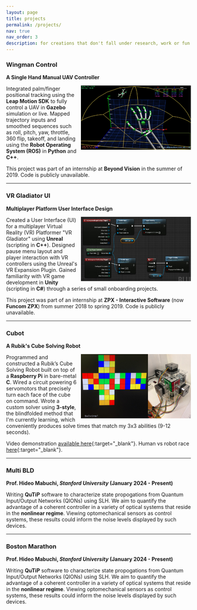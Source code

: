 ```yaml
---
layout: page
title: projects
permalink: /projects/
nav: true
nav_order: 3
description: for creations that don't fall under research, work or fun related.
---
```


### **Wingman Control**

**A Single Hand Manual UAV Controller**

<img align="right" style="margin-left: 10px;" src="./../assets/img/wingman_control.png" alt="" width="300" height="175">

Integrated palm/finger positional tracking using the **Leap Motion SDK** to fully control a UAV in **Gazebo** simulation or live. Mapped trajectory inputs and smoothed sequences such as roll, pitch, yaw, throttle, 360 flip, takeoff, and landing using the **Robot Operating System (ROS)** in **Python** and **C++**.

This project was part of an internship at **Beyond Vision** in the summer of 2019. Code is publicly unavailable.

---

### **VR Gladiator UI**

**Multiplayer Platform User Interface Design**

<img align="right" style="margin-left: 10px;" src="./../assets/img/unreal.png" alt="" width="300" height="175">

Created a User Interface (UI) for a multiplayer Virtual Reality (VR) Platformer "VR Gladiator" using **Unreal** (scripting in **C++**). Designed pause menu layout and player interaction with VR controllers using the Unreal's VR Expansion Plugin. Gained familiarity with VR game development in **Unity** (scripting in **C#**) through a series of small onboarding projects.

This project was part of an internship at **ZPX - Interactive Software** (now **Funcom ZPX**) from summer 2018 to spring 2019. Code is publicly unavailable.

---

### **Cubot**

**A Rubik's Cube Solving Robot**

<img align="right" style="margin-left: 10px;" src="./../assets/img/cubot.png" alt="" width="300" height="175">

Programmed and constructed a Rubik’s Cube Solving Robot built on top of a **Raspberry Pi** in bare-metal **C**. Wired a circuit powering 6 servomotors that precisely turn each face of the cube on command. Wrote a custom solver using **3-style**, the blindfolded method that I'm currently learning, which conveniently produces solve times that match my 3x3 abilities (9-12 seconds).

Video demonstration [available here](https://drive.google.com/file/d/1XExxEtymkB8IOTkzh1MUYkfTPDjp26yx/view?usp=sharing){:target="_blank"}. Human vs robot race [here](https://drive.google.com/file/d/10ePE3w9q7iAAHHokkwFTI6F_EAa1Ruq2/view?usp=sharing){:target="_blank"}.

---

### **Multi BLD**

**Prof. Hideo Mabuchi, *Stanford University* (January 2024 - Present)**

Writing **QuTiP** software to characterize state propogations from Quantum Input/Output Networks (QIONs) using SLH. We aim to quantify the advantage of a coherent controller in a variety of optical systems that reside in the **nonlinear regime**. Viewing optomechanical sensors as control systems, these results could inform the noise levels displayed by such devices.

---

### **Boston Marathon**

**Prof. Hideo Mabuchi, *Stanford University* (January 2024 - Present)**

Writing **QuTiP** software to characterize state propogations from Quantum Input/Output Networks (QIONs) using SLH. We aim to quantify the advantage of a coherent controller in a variety of optical systems that reside in the **nonlinear regime**. Viewing optomechanical sensors as control systems, these results could inform the noise levels displayed by such devices.